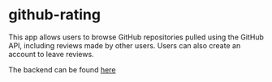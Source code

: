 # github-rating

This app allows users to browse GitHub repositories pulled using the GitHub API,
including reviews made by other users. Users can also create an account to leave reviews. 

The backend can be found [here](https://github.com/fairyinabottle4/rate-repository-api)
